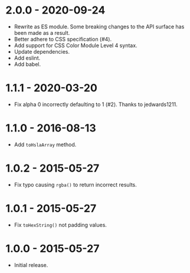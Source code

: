 # 2.0.0 - 2020-09-24
* Rewrite as ES module. Some breaking changes to the API surface has been made as a result.
* Better adhere to CSS specification (#4).
* Add support for CSS Color Module Level 4 syntax.
* Update dependencies.
* Add eslint.
* Add babel. 

# 1.1.1 - 2020-03-20
* Fix alpha 0 incorrectly defaulting to 1 (#2). Thanks to jedwards1211.

# 1.1.0 - 2016-08-13
* Add `toHslaArray` method.

# 1.0.2 - 2015-05-27
* Fix typo causing `rgba()` to return incorrect results.

# 1.0.1 - 2015-05-27
* Fix `toHexString()` not padding values.

# 1.0.0 - 2015-05-27
* Initial release.
